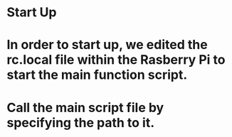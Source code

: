 # Start Up
# In order to start up, we edited the rc.local file within the Rasberry Pi to start the main function script. 
# Call the main script file by specifying the path to it.
